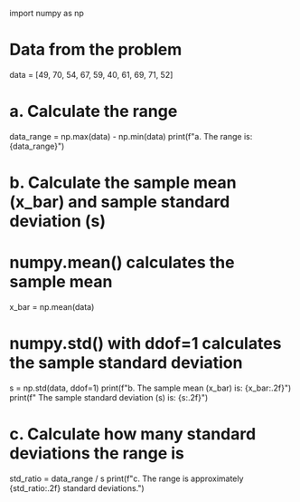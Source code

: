 import numpy as np

# Data from the problem
data = [49, 70, 54, 67, 59, 40, 61, 69, 71, 52]

# a. Calculate the range
data_range = np.max(data) - np.min(data)
print(f"a. The range is: {data_range}")

# b. Calculate the sample mean (x_bar) and sample standard deviation (s)
# numpy.mean() calculates the sample mean
x_bar = np.mean(data)
# numpy.std() with ddof=1 calculates the sample standard deviation
s = np.std(data, ddof=1)
print(f"b. The sample mean (x_bar) is: {x_bar:.2f}")
print(f"   The sample standard deviation (s) is: {s:.2f}")

# c. Calculate how many standard deviations the range is
std_ratio = data_range / s
print(f"c. The range is approximately {std_ratio:.2f} standard deviations.")
